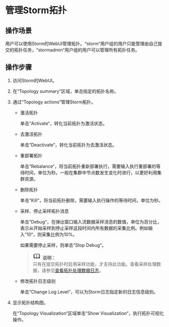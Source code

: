 # 管理Storm拓扑<a name="ZH-CN_TOPIC_0173178026"></a>

## 操作场景<a name="s36001f2f8ab047789a88f6e3f8ab1c1e"></a>

用户可以使用Storm的WebUI管理拓扑。“storm“用户组的用户只能管理由自己提交的拓扑任务，“stormadmin“用户组的用户可以管理所有拓扑任务。

## 操作步骤<a name="s6a9fafb5594347969e100f5fa885a5f5"></a>

1.  访问Storm的WebUI。
2.  在“Topology summary“区域，单击指定的拓扑名称。
3.  通过“Topology actions“管理Storm拓扑。
    -   激活拓扑

        单击“Activate“，转化当前拓扑为激活状态。

    -   去激活拓扑

        单击“Deactivate“，转化当前拓扑为去激活状态。

    -   重部署拓扑

        单击“Rebalance“，将当前拓扑重新部署执行，需要输入执行重部署的等待时间，单位为秒。一般在集群中节点数发生变化时进行，以更好利用集群资源。

    -   删除拓扑

        单击“Kill“，将当前拓扑删除，需要输入执行操作的等待时间，单位为秒。

    -   采样、停止采样拓扑消息

        单击“Debug“，在弹出窗口输入流数据采样消息的数值，单位为百分比，表示从开始采样到停止采样这段时间内所有数据的采集比例。例如输入“10“，则采集比例为10%。

        如果需要停止采样，则单击“Stop Debug“。

        >![](public_sys-resources/icon-note.gif) **说明：**   
        >只有在提交拓扑时启用采样功能，才支持此功能。查看采样处理数据，请参见[查看拓扑处理数据日志](查看Storm拓扑日志.md#s0ffb38030e2a49ccb229939a92913f29)。  

    -   修改拓扑日志级别

        单击“Change Log Level“，可以为Storm日志指定新的日志信息级别。

4.  显示拓扑结构图。

    在“Topology Visualization“区域单击“Show Visualization“，执行拓扑可视化操作。



